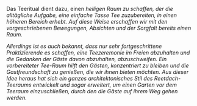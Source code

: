 <p>Das Teeritual dient dazu, einen <em>heiligen </em><em>Raum</em><em> zu schaffen, der die alltägliche Aufgabe, eine einfache Tasse Tee zuzubereiten, in einen höheren Bereich erhebt. Auf diese Weise erschaffen wir mit den vorgeschriebenen Bewegungen, Absichten und der Sorgfalt bereits einen <em>Raum</em>. </p>
<p>Allerdings ist es auch bekannt, dass nur sehr fortgeschrittene Praktizierende es schaffen, eine Teezeremonie im Freien abzuhalten und die Gedanken der Gäste davon abzuhalten, abzuschweifen. Ein vorbereiteter Tee-<em>Raum</em> hilft den Gästen, konzentriert zu bleiben und die Gastfreundschaft zu genießen, die wir ihnen bieten möchten. Aus dieser Idee heraus hat sich ein ganzes architektonisches Stil des <em>Reetdach-Teeraums</em> entwickelt und sogar erweitert, um einen Garten vor dem Teeraum einzuschließen, durch den die Gäste auf ihrem Weg gehen werden. </p>
